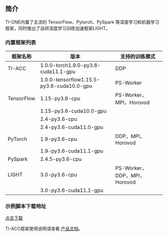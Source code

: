 ## 简介

TI-ONE内置了主流的 TensorFlow、Pytorch、PySpark 等深度学习和机器学习框架，同时推出了自研深度学习训练加速框架LIGHT。

### 内置框架列表

| 框架名称   | 版本                    | 支持的训练模式               |
| ---------- | ----------------------- | ---------------------------- |
| TI-ACC     | 1.0.0-torch1.9.0-py3.8-cuda11.1-gpu       | DDP        |
|            | 1.0.0-tensorflow1.15.5-py3.6-cuda10.0-gpu | PS-Worker  |
| TensorFlow | 1.15-py3.6-cpu          | PS-Worker，MPI，Horovod      |
|            | 1.15-py3.6-cuda10.0-gpu |                              |
|            | 2.4-py3.6-cpu           |                              |
|            | 2.4-py3.6-cuda11.0-gpu  |                              |
| PyTorch    | 1.9-py3.6-cpu           | DDP，MPI，Horovod            |
|            | 1.9-py3.6-cuda11.1-gpu  |                              |
| PySpark    | 2.4.5-py3.6-cpu         |                              |
| LIGHT      | 3.0-py3.6-cpu           | PS-Worker，DDP，MPI，Horovod |
|            | 3.0-py3.6-cuda11.1-gpu  |                              |

### 示例脚本下载地址

[点击下载](https://demo-1256580188.cos.ap-guangzhou.myqcloud.com/%E4%BB%BB%E5%8A%A1%E5%BC%8F%E5%BB%BA%E6%A8%A1%E7%A4%BA%E4%BE%8B%E8%84%9A%E6%9C%AC%E9%9B%86%E5%90%88/TI-ONE%E7%A4%BA%E4%BE%8B%E8%84%9A%E6%9C%AC.zip)

TI-ACC框架使用说明请查看 [产品文档](https://cloud.tencent.com/document/product/1511/64785)。
